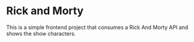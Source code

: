# Rick and Morty

This is a simple frontend project that consumes a Rick And Morty API and shows the show characters.
